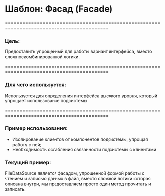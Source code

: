 # Шаблон: Фасад (Facade)
==========================================================================================

### Цель:
Предоставить упрощенный для работы вариант интерфейса, вместо сложноскомбинированной логики.

==========================================================================================
### Для чего используется:
Используется для определения интерфейса высокого уровня, который упрощает использование подсистемы

==========================================================================================
### Пример использования:
- Изолирование клиентов от компонентов подсистемы, упрощая работу с ней;
- Необходимость ослабления связанности подсистемы с клиентами

### Текущий пример:
FileDataSource является фасадом, упрощенной формой работы с чтением и записью данных в файл, вместо сложной логики
которая описана внутри, мы предоставляем просто один метод прочитать и записать.
